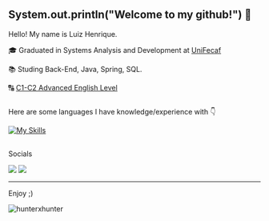 ## System.out.println("Welcome to my github!") 🥇


Hello! My name is Luiz Henrique.
  
<p>🎓 Graduated in Systems Analysis and Development at <a href="https://www.unifecaf.com.br" target="blank_">UniFecaf</a></p>
<p>📚 Studing Back-End, Java, Spring, SQL.
<p>🔠 <a href="https://www.ef.com.br/test/results-advanced/">C1-C2 Advanced English Level</a></p>

##

 Here are some languages ​​I have knowledge/experience with 👇

  [![My Skills](https://skillicons.dev/icons?i=java,spring,mysql,html,css,javascript,typescript)](https://skillicons.dev)


##

<p>Socials
  
<a href = "contato3luizhenriqueoliveira@gmail.com"><img src="https://img.shields.io/badge/-Gmail-%23333?style=for-the-badge&logo=gmail&logoColor=white" target="_blank"></a>
 <a href="https://www.linkedin.com/in/luizhenriqueoliveira02002" target="_blank"><img src="https://img.shields.io/badge/-LinkedIn-%230077B5?style=for-the-badge&logo=linkedin&logoColor=white" target="_blank"></a>


<hr>

  Enjoy ;)

  
  ![hunterxhunter](https://github.com/user-attachments/assets/9039ca28-77bb-4c64-8961-84f544bca0ce)
